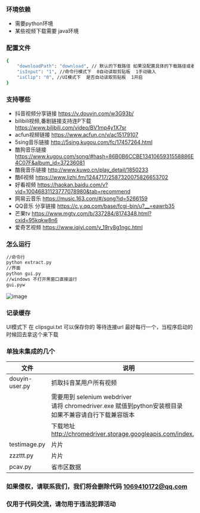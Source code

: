 ### 环境依赖

- 需要python环境
- 某些视频下载需要 java环境 

### 配置文件
```bash
{
    "downloadPath": "download", // 默认的下载路径 如果没配置具体的下载路径或者 具体的下载路径无法创建
    "isInput": "1", //命令行模式下  0自动读取剪贴板  1手动输入
    "isClip": "0", //UI模式下  是否自动读取剪贴板  1开启
}
```


### 支持哪些
- 抖音视频分享链接    https://v.douyin.com/w3G93b/
- bilibili视频,番剧链接支持连P下载   https://www.bilibili.com/video/BV1mp4y1X7sr
- acfun视频链接  https://www.acfun.cn/v/ac15179107
- 5sing音乐链接 http://5sing.kugou.com/fc/17457264.html
- 酷狗音乐链接 https://www.kugou.com/song/#hash=86B0B6CCBE1341065931558886E4C07F&album_id=37236081
- 酷我音乐链接 http://www.kuwo.cn/play_detail/1850233
- 酷6视频  https://www.lizhi.fm/1244717/2587320075826653702
- 好看视频 https://haokan.baidu.com/v?vid=10046831123777078980&tab=recommend
- 网易云音乐 https://music.163.com/#/song?id=5266159
- QQ音乐 分享链接 https://c.y.qq.com/base/fcgi-bin/u?__=eawrb35
- 芒果tv https://www.mgtv.com/b/337284/8174348.html?cxid=95kqkw8n6
- 爱奇艺视频 https://www.iqiyi.com/v_19ry8g1ngc.html


### 怎么运行
```bash
//命令行
python extract.py
//界面
python gui.py
//windows 不打开黑窗口直接运行
gui.pyw
```

![image](https://github.com/wwping/spiders/blob/master/1.png?raw=true)


### 记录缓存
UI模式下 在 clipsgui.txt 可以保存你的 等待连接url  最好每行一个，当程序启动的时候回去拿这个来下载

### 单独未集成的几个
| 文件 | 说明   |
| ---------- | --------- |
| douyin-user.py | 抓取抖音某用户所有视频 |
|  | 需要用到 selenium webdriver <br> 请将 chromedriver.exe 赋值到python安装根目录 <br> 如果不兼容请自行下载兼容版本   |
|  | 下载地址 http://chromedriver.storage.googleapis.com/index.html   |
| testimage.py   | 片片     |
| zzzttt.py   | 片片     |
| pcav.py  | 省市区数据     |


### 如果侵权，请联系我们，我们将会删除代码  1069410172@qq.com

### 仅用于代码交流，请勿用于违法犯罪活动

